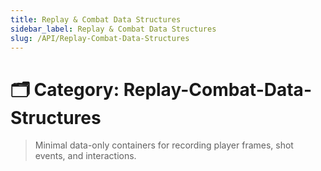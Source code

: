 ```yaml
---
title: Replay & Combat Data Structures
sidebar_label: Replay & Combat Data Structures
slug: /API/Replay-Combat-Data-Structures
---
```


# 🗂️ Category: Replay-Combat-Data-Structures

> Minimal data-only containers for recording player frames, shot events, and interactions.

<FileCard
  filename="FPlayerFrameData.h"
  url="/docs/API/_f_player_frame_data_8h"
  description="Defines data structures for capturing and replaying player frame states, interactions, and combat events."
/>

